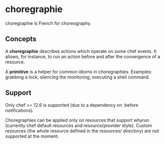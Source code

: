 # choregraphie

choregraphie is French for choreography.

Concepts
--------

A **choregraphie** describes actions which operate on some chef events. It allows, for instance, to run an action before and after the convergence of a resource.

A **primitive** is a helper for common idioms in choregraphies. Examples: grabbing a lock, silencing the monitoring, executing a shell command.

Support
-------

Only chef >= 12.6 is supported (due to a dependency on :before notifications).

Choregraphies can be applied only on resources that support whyrun (currently chef default resources and resource/provider style).
Custom resources (the whole resource defined in the resources/ directory) are not supported at the moment.
